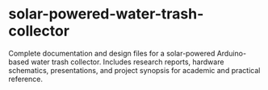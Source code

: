# solar-powered-water-trash-collector
Complete documentation and design files for a solar-powered Arduino-based water trash collector. Includes research reports, hardware schematics, presentations, and project synopsis for academic and practical reference.
